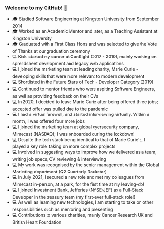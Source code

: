 ### Welcome to my GitHub! 👋

- 🎓 Studied Software Engineering at Kingston University from September 2014
- 🎓 Worked as an Academic Mentor and later, as a Teaching Assistant at Kingston University
- 🎓 Graduated with a First Class Hons and was selected to give the Vote of Thanks at our graduation ceremony
- 💻 Kick-started my career at GenSight (2017 - 2019), mainly working on spreadsheet development and legacy web applications
- 💻 I joined the marketing team at leading charity, Marie Curie - developing skills that were more relevant to modern development
- 💻 Shortlisted in the Future Stars of Tech - Developer Category (2019)
- 💻 Continued to mentor friends who were aspiting Software Engineers, as well as providing feedback on their CVs
- 💻 In 2020, I decided to leave Marie Curie after being offered three jobs; accepted offer was pulled due to the pandemic
- 💻 I had a virtual farewell, and started interviewing virtually. Within a month, I was offered four more jobs
- 💻 I joined the marketing team at global cyersecurity company, Mimecast (NASDAQ); I was onboarded during the lockdown!
- 💻 Despite the tech stack being identical to that of Marie Curie's, I played a key role, taking on more complex projects
- 💻 Involved in suggesting ways to improve how we delivered as a team, writing job specs, CV reviewing & interviewing
- 💻 My work was recognised by the senior management within the Global Marketing department (Q2 Quarterly Rockstar)
- 💻 In July 2021, I secured a new role and met my colleagues from Mimecast in-person, at a park, for the first time at my leaving-do!
- 💻 I joined Investment Bank, Jefferies (NYSE:JEF) as a Full-Stack Developer in the treasury team (my first-ever full-stack role!)
- 💻 As well as learning new technologies, I am starting to take on other responsibilities such as mentoring and presenting
- 💻 Contributions to various charities, mainly Cancer Research UK and British Heart Foundation
